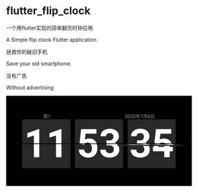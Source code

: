 # flutter_flip_clock

一个用flutter实现的简单翻页时钟应用

A Simple flip clock Flutter application.

拯救你的破旧手机

Save your old smartphone.

没有广告

Without advertising

![Screenshot.jpg](Screenshot.jpg)
